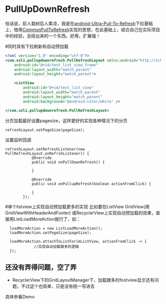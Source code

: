 # PullUpDownRefresh
俗话说，前人栽树后人乘凉，我是在[android-Ultra-Pull-To-Refresh](https://github.com/liaohuqiu/android-Ultra-Pull-To-Refresh)下拉基础上，借用[CommonPullToRefresh](https://github.com/Chanven/CommonPullToRefresh)实现的思想，在此基础上，结合自己在实际项目中的经验，总结出来的一个东西。好用，扩展强！

#同时具有下拉刷新和自动预加载
```xml
<?xml version="1.0" encoding="utf-8"?>
<com.soli.pullupdownrefresh.PullRefreshLayout xmlns:android="http://schemas.android.com/apk/res/android"
    android:id="@+id/test_list_view_frame"
    android:layout_width="match_parent"
    android:layout_height="match_parent">

    <ListView
        android:id="@+id/test_list_view"
        android:layout_width="match_parent"
        android:layout_height="match_parent"
        android:background="@android:color/white" />

</com.soli.pullupdownrefresh.PullRefreshLayout>
```
分页加载最好设置pagesize，这样更好的实现各种情况下的分页
```
refreshLayout.setPageSize(pageSize);
```
设置监听回调
```
refreshLayout.setRefreshListener(new PullRefreshLayout.onRefrshListener() {
            @Override
            public void onPullDownRefresh() {
                
            }

            @Override
            public void onPullupRefresh(boolean actionFromClick) {

            }
        });
```

#单个listview上实现自动预加载更多的实现
比如要在ListView GridView(用GridViewWithHeaderAndFooter) 或RecyclerView上实现自动预加载的效果，直接用ListLoadMoreAction就行了，如：
```
  loadMoreAction = new ListLoadMoreAction();
  loadMoreAction.setPageSize(pageSize);
  
  loadMoreAction.attachToListFor(mListView, actionFromClick -> {
             //实现自动加载跟多的逻辑
  });
```

## 还没有弄得问题，空了弄

*  RecyclerView下的GridLayoutManager下，加载跟多的footview显示还有问题，不过这个也简单，只是没有统一写进去



 具体参看Demo
 

